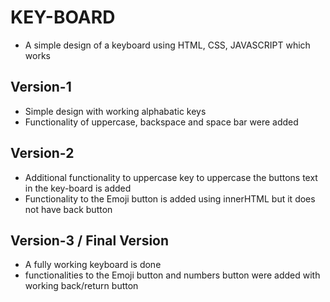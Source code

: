 # KEY-BOARD

- A simple design of a keyboard using HTML, CSS, JAVASCRIPT which works


## Version-1

- Simple design with working alphabatic keys
- Functionality of uppercase, backspace and space bar were added


## Version-2

- Additional functionality to uppercase key to uppercase the buttons text in the key-board is added
- Functionality to the Emoji button is added using innerHTML but it does not have back button


## Version-3 / Final Version

- A fully working keyboard is done 
- functionalities to the Emoji button and numbers button were added with working back/return button


